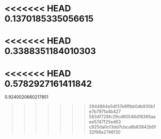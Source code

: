 <<<<<<< HEAD
0.1370185335056615
=======
<<<<<<< HEAD
0.3388351184010303
=======
<<<<<<< HEAD
0.5782927161411842
=======
0.9240020660217851
>>>>>>> 2944864e5df37e8ffbb0db930b1e7b797fa4b427
>>>>>>> 5634f728fc29cd80546d18365aaee5747f25ed63
>>>>>>> c925da0cf3dd7cbca8b83842b0f32f98a2746f30
